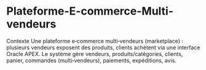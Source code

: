# Plateforme-E-commerce-Multi-vendeurs
Contexte Une plateforme e‑commerce multi‑vendeurs (marketplace) : plusieurs vendeurs exposent des produits, clients achètent via une interface Oracle APEX. Le système gère vendeurs, produits/catégories, clients, panier, commandes (multi‑vendeurs), paiements, expéditions, avis.
